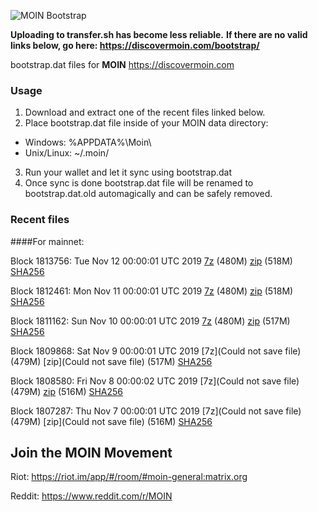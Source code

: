 ![MOIN Bootstrap](https://i.imgur.com/KjM1jMp.jpg)

**Uploading to transfer.sh has become less reliable.**
**If there are no valid links below, go here: https://discovermoin.com/bootstrap/**

bootstrap.dat files for **MOIN** https://discovermoin.com

### Usage

1. Download and extract one of the recent files linked below.
2. Place bootstrap.dat file inside of your MOIN data directory:
 - Windows: %APPDATA%\Moin\
 - Unix/Linux: ~/.moin/
3. Run your wallet and let it sync using bootstrap.dat
4. Once sync is done bootstrap.dat file will be renamed to bootstrap.dat.old automagically and can be safely removed.


### Recent files

####For mainnet:

Block 1813756: Tue Nov 12 00:00:01 UTC 2019 [7z](https://transfer.sh/zPxZH/bootstrap.dat.20191112.7z) (480M) [zip](https://transfer.sh/EyFTH/bootstrap.dat.20191112.zip) (518M) [SHA256](https://transfer.sh/12Nq65/sha256.txt)

Block 1812461: Mon Nov 11 00:00:01 UTC 2019 [7z](https://transfer.sh/72mz1/bootstrap.dat.20191111.7z) (480M) [zip](https://transfer.sh/Cxb7R/bootstrap.dat.20191111.zip) (518M) [SHA256](https://transfer.sh/6EOuK/sha256.txt)

Block 1811162: Sun Nov 10 00:00:01 UTC 2019 [7z]() (480M) [zip](https://transfer.sh/2uBKS/bootstrap.dat.20191110.zip) (517M) [SHA256](https://transfer.sh/1NgtB/sha256.txt)

Block 1809868: Sat Nov  9 00:00:01 UTC 2019 [7z](Could not save file) (479M) [zip](Could not save file) (517M) [SHA256](https://transfer.sh/f2P3N/sha256.txt)

Block 1808580: Fri Nov  8 00:00:02 UTC 2019 [7z](Could not save file) (479M) [zip]() (516M) [SHA256]()

Block 1807287: Thu Nov  7 00:00:01 UTC 2019 [7z](Could not save file) (479M) [zip](Could not save file) (516M) [SHA256](https://transfer.sh/11QGZg/sha256.txt)

## Join the MOIN Movement

Riot: https://riot.im/app/#/room/#moin-general:matrix.org

Reddit: https://www.reddit.com/r/MOIN
